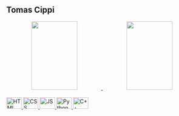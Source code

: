 ## Tomas Cippi
<div align="center">
  <a href="https://github.com/TomasCippi">
  <img height="180em" width="49%" src="https://github-readme-stats.vercel.app/api?username=TomasCippi&show_icons=true&title_color=0053ff&text_color=ffffff&bg_color=303243&border_color=ffffff">
  <img height="180em" width="49%" src="https://github-readme-stats.vercel.app/api/top-langs/?username=TomasCippi&layout=compact&langs_count=7&title_color=0053ff&text_color=ffffff&bg_color=303243&border_color=ffffff">  
</div>
<div align="left", style="display: inline_block"><br>
  <img alig="center" alt="HTML" height="30" width="40" src="https://cdn.jsdelivr.net/gh/devicons/devicon/icons/html5/html5-original.svg" />
  <img alig="center" alt="CSS" height="30" width="40" src="https://cdn.jsdelivr.net/gh/devicons/devicon/icons/css3/css3-original.svg" />
  <img alig="center" alt="JS" height="30" width="40" src="https://cdn.jsdelivr.net/gh/devicons/devicon/icons/javascript/javascript-original.svg" />
  <img alig="center" alt="Python" height="30" width="40" src="https://cdn.jsdelivr.net/gh/devicons/devicon/icons/python/python-original.svg" />
  <img alig="center" alt="C++" height="30" width="40" src="https://cdn.jsdelivr.net/gh/devicons/devicon/icons/cplusplus/cplusplus-original.svg" />
</div>
